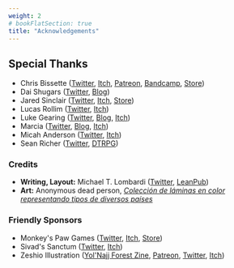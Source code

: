 ```yaml
---
weight: 2
# bookFlatSection: true
title: "Acknowledgements"
---
```


## Special Thanks

- Chris Bissette ([Twitter](https://twitter.com/pangalactic), [Itch](https://loottheroom.itch.io/), [Patreon](https://www.patreon.com/loottheroom), [Bandcamp](https://chrisbissette.bandcamp.com/), [Store](https://loottheroom.uk/shop))
- Dai Shugars ([Twitter](https://twitter.com/daishugars), [Blog](https://daishugars.com/))
- Jared Sinclair ([Twitter](https://twitter.com/infinite_mao), [Itch](https://s-jared.itch.io/), [Store](https://spearwitch.com/))
- Lucas Rollim ([Twitter](https://twitter.com/rolimllucas), [Itch](https://lucasrolim.itch.io/))
- Luke Gearing ([Twitter](https://twitter.com/LukeGearing), [Blog](https://lukegearing.blot.im/), [Itch](https://lukegearing.itch.io/))
- Marcia ([Twitter](https://twitter.com/chiquitafajita_), [Blog](https://chiquitafajita.blogspot.com/), [Itch](https://chiquitafajita.itch.io/))
- Micah Anderson ([Twitter](https://twitter.com/micaholism), [Itch](https://micah-anderson.itch.io/bastards))
- Sean Richer ([Twitter](https://twitter.com/HypatiasAngst), [DTRPG](https://www.drivethrurpg.com/browse/pub/14216/Orbital-Intelligence-LLC))

### Credits

- **Writing, Layout:** Michael T. Lombardi ([Twitter](https://twitter.com/TrebuchetOps), [LeanPub](https://leanpub.com/u/michaeltlombardi))
- **Art:** Anonymous dead person, _[Colección de láminas en color representando tipos de diversos países](https://www.oldbookillustrations.com/titles/coleccion-de-laminas-en-color-representando-tipos-de-diversos-paises/)_

### Friendly Sponsors

- Monkey's Paw Games ([Twitter](https://twitter.com/monkeyspawgames), [Itch](https://monkeys-paw-games.itch.io/), [Store](https://monkeyspawgames.com/))
- Sivad's Sanctum ([Twitter](https://twitter.com/sivads_sanctum), [Itch](https://sivads-sanctum.itch.io))
- Zeshio Illustration ([Yol'Najj Forest Zine](https://zeshio.itch.io/yolnajjforest), [Patreon](https://www.patreon.com/zeshio), [Twitter](https://twitter.com/zeshio), [Itch](https://zeshio.itch.io))
